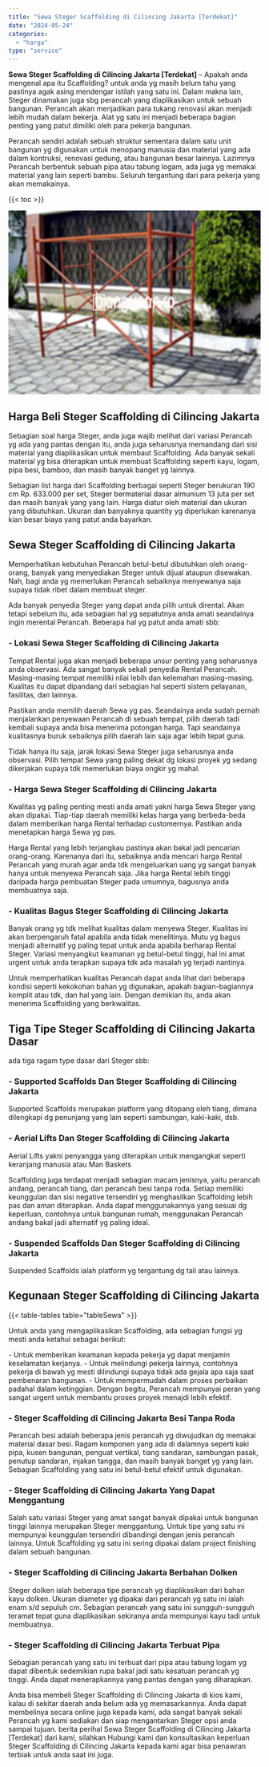 ```yaml
---
title: "Sewa Steger Scaffolding di Cilincing Jakarta [Terdekat]"
date: "2024-05-24"
categories: 
  - "harga"
type: "service"
---
```


**Sewa Steger Scaffolding di Cilincing Jakarta \[Terdekat\]** – Apakah anda mengenal apa itu Scaffolding? untuk anda yg masih belum tahu yang pastinya agak asing mendengar istilah yang satu ini. Dalam makna lain, Steger dinamakan juga sbg perancah yang diaplikasikan untuk sebuah bangunan. Perancah akan menjadikan para tukang renovasi akan menjadi lebih mudah dalam bekerja. Alat yg satu ini menjadi beberapa bagian penting yang patut dimiliki oleh para pekerja bangunan.

Perancah sendiri adalah sebuah struktur sementara dalam satu unit bangunan yg digunakan untuk menopang manusia dan material yang ada dalam kontruksi, renovasi gedung, atau bangunan besar lainnya. Lazimnya Perancah berbentuk sebuah pipa atau tabung logam, ada juga yg memakai material yang lain seperti bambu. Seluruh tergantung dari para pekerja yang akan memakainya.

{{< toc >}}

![Sewa Steger Scaffolding di Cilincing Jakarta [Terdekat]](/images/sewa-scaffolding-steger-19.png)

## Harga Beli Steger Scaffolding di Cilincing Jakarta

Sebagian soal harga Steger, anda juga wajib melihat dari variasi Perancah yg ada yang pantas dengan itu, anda juga seharusnya memandang dari sisi material yang diaplikasikan untuk membaut Scaffolding. Ada banyak sekali material yg bisa diterapkan untuk membuat Scaffolding seperti kayu, logam, pipa besi, bamboo, dan masih banyak banget yg lainnya.

Sebagian list harga dari Scaffolding berbagai seperti Steger berukuran 190 cm Rp. 633.000 per set, Steger bermaterial dasar almunium 13 juta per set dan masih banyak yang yang lain. Harga diatur oleh material dan ukuran yang dibutuhkan. Ukuran dan banyaknya quantity yg diperlukan karenanya kian besar biaya yang patut anda bayarkan.

## Sewa Steger Scaffolding di Cilincing Jakarta

Memperhatikan kebutuhan Perancah betul-betul dibutuhkan oleh orang-orang, banyak yang menyediakan Steger untuk dijual ataupun disewakan. Nah, bagi anda yg memerlukan Perancah sebaiknya menyewanya saja supaya tidak ribet dalam membuat steger.

Ada banyak penyedia Steger yang dapat anda pilih untuk dirental. Akan tetapi sebelum itu, ada sebagian hal yg sepatutnya anda amati seandainya ingin merental Perancah. Beberapa hal yg patut anda amati sbb:

### \- Lokasi Sewa Steger Scaffolding di Cilincing Jakarta

Tempat Rental juga akan menjadi beberapa unsur penting yang seharusnya anda observasi. Ada sangat banyak sekali penyedia Rental Perancah. Masing-masing tempat memiliki nilai lebih dan kelemahan masing-masing. Kualitas itu dapat dipandang dari sebagian hal seperti sistem pelayanan, fasilitas, dan lainnya.

Pastikan anda memilih daerah Sewa yg pas. Seandainya anda sudah pernah menjalankan penyewaan Perancah di sebuah tempat, pilih daerah tadi kembali supaya anda bisa menerima potongan harga. Tapi seandainya kualitasnya buruk sebaiknya pilih daerah lain saja agar lebih tepat guna.

Tidak hanya itu saja, jarak lokasi Sewa Steger juga seharusnya anda observasi. Pilih tempat Sewa yang paling dekat dg lokasi proyek yg sedang dikerjakan supaya tdk memerlukan biaya ongkir yg mahal.

### \- Harga Sewa Steger Scaffolding di Cilincing Jakarta

Kwalitas yg paling penting mesti anda amati yakni harga Sewa Steger yang akan dipakai. Tiap-tiap daerah memiliki kelas harga yang berbeda-beda dalam memberikan harga Rental terhadap customernya. Pastikan anda menetapkan harga Sewa yg pas.

Harga Rental yang lebih terjangkau pastinya akan bakal jadi pencarian orang-orang. Karenanya dari itu, sebaiknya anda mencari harga Rental Perancah yang murah agar anda tdk mengeluarkan uang yg sangat banyak hanya untuk menyewa Perancah saja. Jika harga Rental lebih tinggi daripada harga pembuatan Steger pada umumnya, bagusnya anda membuatnya saja.

### \- Kualitas Bagus Steger Scaffolding di Cilincing Jakarta

Banyak orang yg tdk melihat kualitas dalam menyewa Steger. Kualitas ini akan berpengaruh fatal apabila anda tidak menelitinya. Mutu yg bagus menjadi alternatif yg paling tepat untuk anda apabila berharap Rental Steger. Variasi menyangkut keamanan yg betul-betul tinggi, hal ini amat urgent untuk anda terapkan supaya tdk ada masalah yg terjadi nantinya.

Untuk memperhatikan kualitas Perancah dapat anda lihat dari beberapa kondisi seperti kekokohan bahan yg digunakan, apakah bagian-bagiannya komplit atau tdk, dan hal yang lain. Dengan demikian itu, anda akan menerima Scaffolding yang berkwalitas.

## Tiga Tipe Steger Scaffolding di Cilincing Jakarta Dasar

ada tiga ragam type dasar dari Steger sbb:

### \- Supported Scaffolds Dan Steger Scaffolding di Cilincing Jakarta

Supported Scaffolds merupakan platform yang ditopang oleh tiang, dimana dilengkapi dg penunjang yang lain seperti sambungan, kaki-kaki, dsb.

### \- Aerial Lifts Dan Steger Scaffolding di Cilincing Jakarta

Aerial Lifts yakni penyangga yang diterapkan untuk mengangkat seperti keranjang manusia atau Man Baskets

Scaffolding juga terdapat menjadi sebagian macam jenisnya, yaitu perancah andang, perancah tiang, dan perancah besi tanpa roda. Setiap memiliki keunggulan dan sisi negative tersendiri yg menghasilkan Scaffolding lebih pas dan aman diterapkan. Anda dapat menggunakannya yang sesuai dg keperluan, contohnya untuk bangunan rumah, menggunakan Perancah andang bakal jadi alternatif yg paling ideal.

### \- Suspended Scaffolds Dan Steger Scaffolding di Cilincing Jakarta

Suspended Scaffolds ialah platform yg tergantung dg tali atau lainnya.

## Kegunaan Steger Scaffolding di Cilincing Jakarta

{{< table-tables table="tableSewa" >}}

Untuk anda yang mengaplikasikan Scaffolding, ada sebagian fungsi yg mesti anda ketahui sebagai berikut:

\- Untuk memberikan keamanan kepada pekerja yg dapat menjamin keselamatan kerjanya. - Untuk melindungi pekerja lainnya, contohnya pekerja di bawah yg mesti dilindungi supaya tidak ada gejala apa saja saat pembenaran bangunan. - Untuk mempermudah dalam proses perbaikan padahal dalam ketinggian. Dengan begitu, Perancah mempunyai peran yang sangat urgent untuk membantu proses proyek menajdi lebih efektif.

### \- Steger Scaffolding di Cilincing Jakarta Besi Tanpa Roda

Perancah besi adalah beberapa jenis perancah yg diwujudkan dg memakai material dasar besi. Ragam komponen yang ada di dalamnya seperti kaki pipa, kusen bangunan, penguat vertikal, tiang sandaran, sambungan pasak, penutup sandaran, injakan tangga, dan masih banyak banget yg yang lain. Sebagian Scaffolding yang satu ini betul-betul efektif untuk digunakan.

### \- Steger Scaffolding di Cilincing Jakarta Yang Dapat Menggantung

Salah satu variasi Steger yang amat sangat banyak dipakai untuk bangunan tinggi lainnya merupakan Steger menggantung. Untuk tipe yang satu ini mempunyai keunggulan tersendiri dibandingi dengan jenis perancah lainnya. Untuk Scaffolding yg satu ini sering dipakai dalam project finishing dalam sebuah bangunan.

### \- Steger Scaffolding di Cilincing Jakarta Berbahan Dolken

Steger dolken ialah beberapa tipe perancah yg diaplikasikan dari bahan kayu dolken. Ukuran diameter yg dipakai dari perancah yg satu ini ialah enam s/d sepuluh cm. Sebagian perancah yang satu ini sungguh-sungguh teramat tepat guna diaplikasikan sekiranya anda mempunyai kayu tadi untuk membuatnya.

### \- Steger Scaffolding di Cilincing Jakarta Terbuat Pipa

Sebagian perancah yang satu ini terbuat dari pipa atau tabung logam yg dapat dibentuk sedemikian rupa bakal jadi satu kesatuan perancah yg tinggi. Anda dapat menerapkannya yang pantas dengan yang diharapkan.

Anda bisa membeli Steger Scaffolding di Cilincing Jakarta di kios kami, kalau di sekitar daerah anda belum ada yg memasarkannya. Anda dapat membelinya secara online juga kepada kami, ada sangat banyak sekali Perancah yg kami sediakan dan siap mengantarkan Steger opsi anda sampai tujuan. berita perihal Sewa Steger Scaffolding di Cilincing Jakarta \[Terdekat\] dari kami, silahkan Hubungi kami dan konsultasikan keperluan Steger Scaffolding di Cilincing Jakarta kepada kami agar bisa penawran terbiak untuk anda saat ini juga.
